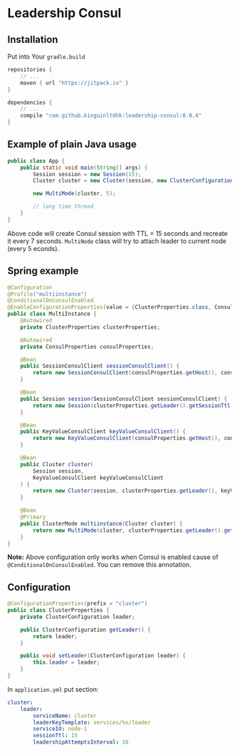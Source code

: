 # Leadership Consul

## Installation

Put into Your ```gradle.build```

```groovy
repositories {
    // ...
    maven { url "https://jitpack.io" }
}

dependencies {
    // ...
    compile "com.github.kinguinltdhk:leadership-consul:0.0.4"
}

```

## Example of plain Java usage

```java
public class App {
    public static void main(String[] args) {
        Session session = new Session(15);
        Cluster cluster = new Cluster(session, new ClusterConfiguration());

        new MultiMode(cluster, 5);

        // long time thread
    }
}
```

Above code will create Consul session with TTL = 15 seconds and recreate it every 7 seconds. `MultiNode` class will try to attach leader to current node (every 5 econds).

## Spring example

```java
@Configuration
@Profile("multiinstance")
@ConditionalOnConsulEnabled
@EnableConfigurationProperties(value = {ClusterProperties.class, ConsulProperties.class})
public class MultiInstance {
    @Autowired
    private ClusterProperties clusterProperties;

    @Autowired
    private ConsulProperties consulProperties;

    @Bean
    public SessionConsulClient sessionConsulClient() {
        return new SessionConsulClient(consulProperties.getHost(), consulProperties.getPort());
    }

    @Bean
    public Session session(SessionConsulClient sessionConsulClient) {
        return new Session(clusterProperties.getLeader().getSessionTtl(), sessionConsulClient);
    }

    @Bean
    public KeyValueConsulClient keyValueConsulClient() {
        return new KeyValueConsulClient(consulProperties.getHost(), consulProperties.getPort());
    }

    @Bean
    public Cluster cluster(
        Session session,
        KeyValueConsulClient keyValueConsulClient
    ) {
        return new Cluster(session, clusterProperties.getLeader(), keyValueConsulClient);
    }

    @Bean
    @Primary
    public ClusterMode multiinstance(Cluster cluster) {
        return new MultiMode(cluster, clusterProperties.getLeader().getLeadershipAttemptsInterval());
    }
}
```

**Note:** Above configuration only works when Consul is enabled cause of `@ConditionalOnConsulEnabled`. You can remove this annotation.

## Configuration

```java
@ConfigurationProperties(prefix = "cluster")
public class ClusterProperties {
    private ClusterConfiguration leader;

    public ClusterConfiguration getLeader() {
        return leader;
    }

    public void setLeader(ClusterConfiguration leader) {
        this.leader = leader;
    }
}
```

In `application.yml` put section:

```yml
cluster:
    leader:
        serviceName: cluster
        leaderKeyTemplate: services/%s/leader
        serviceId: node-1
        sessionTtl: 15
        leadershipAttemptsInterval: 10
```
